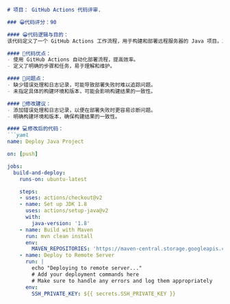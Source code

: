 ```markdown
# 项目： GitHub Actions 代码评审.

### 😀代码评分：90

#### 😀代码逻辑与目的：
该代码定义了一个 GitHub Actions 工作流程，用于构建和部署远程服务器的 Java 项目。工作流程包括检查、构建、打包和部署步骤。

#### 🎯代码优点：
- 使用 GitHub Actions 自动化部署流程，提高效率。
- 定义了明确的步骤和任务，易于理解和维护。

#### 🤔问题点：
- 缺少错误处理和日志记录，可能导致部署失败时难以追踪问题。
- 未指定具体的构建环境和版本，可能会影响构建结果的一致性。

#### 🎯修改建议：
- 添加错误处理和日志记录，以便在部署失败时更容易诊断问题。
- 明确构建环境和版本，确保构建结果的一致性。

#### 💻修改后的代码：
```yaml
name: Deploy Java Project

on: [push]

jobs:
  build-and-deploy:
    runs-on: ubuntu-latest

    steps:
    - uses: actions/checkout@v2
    - name: Set up JDK 1.8
      uses: actions/setup-java@v2
      with:
        java-version: '1.8'
    - name: Build with Maven
      run: mvn clean install
      env:
        MAVEN_REPOSITORIES: 'https://maven-central.storage.googleapis.com'
    - name: Deploy to Remote Server
      run: |
        echo "Deploying to remote server..."
        # Add your deployment commands here
        # Make sure to handle any errors and log them appropriately
      env:
        SSH_PRIVATE_KEY: ${{ secrets.SSH_PRIVATE_KEY }}
```
```